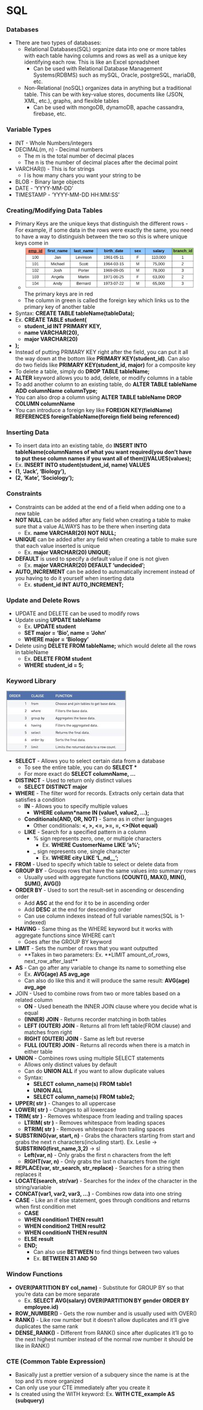 # SQL

### Databases

- There are two types of databases:
  - Relational Databases(SQL) organize data into one or more tables with each table having columns and rows as well as a unique key identifying each row. This is like an Excel spreadsheet
    - Can be used with Relational Database Management Systems(RDBMS) such as mySQL, Oracle, postgreSQL, mariaDB, etc.
  - Non-Relational (noSQL) organizes data in anything but a traditional table. This can be with key-value stores, documents like (JSON, XML, etc.), graphs, and flexible tables
    - Can be used with mongoDB, dynamoDB, apache cassandra, firebase, etc.

### Variable Types

- INT - Whole Numbers/integers
- DECIMAL(m, n) - Decimal numbers
  - The m is the total number of decimal places
  - The n is the number of decimal places after the decimal point
- VARCHAR(l) - This is for strings
  - l is how many chars you want your string to be
- BLOB - Binary large objects
- DATE - ‘YYYY-MM-DD’
- TIMESTAMP - ‘YYYY-MM-DD HH:MM:SS’

### Creating/Modifying Data Tables

- Primary Keys are the unique keys that distinguish the different rows - For example, if some data in the rows were exactly the same, you need to have a way to distinguish between the two so this is where unique keys come in
  - ![redTable](images/redTable.png) The primary keys are in red
  - The column in green is called the foreign key which links us to the primary key of another table
- Syntax: **CREATE TABLE tableName(tableData);**
- Ex. **CREATE TABLE student(**
  - **student_id INT PRIMARY KEY,**
  - **name VARCHAR(20),**
  - **major VARCHAR(20)**
- **);**
- Instead of putting PRIMARY KEY right after the field, you can put it all the way down at the bottom like **PRIMARY KEY(student_id)**. Can also do two fields like **PRIMARY KEY(student_id, major)** for a composite key
- To delete a table, simply do **DROP TABLE tableName;**
- **ALTER** keyword allows you to add, delete, or modify columns in a table
- To add another column to an existing table, do **ALTER TABLE tableName ADD columnName columnType;**
- You can also drop a column using **ALTER TABLE tableName DROP COLUMN columnName**
- You can introduce a foreign key like **FOREIGN KEY(fieldName) REFERENCES foreignTableName(foreign field being referenced)**

### Inserting Data

- To insert data into an existing table, do **INSERT INTO tableName(columnNames of what you want required(you don’t have to put these column names if you want all of them))VALUES(values);**
- Ex. **INSERT INTO student(student_id, name) VALUES**
- **(1, ‘Jack’, ‘Biology’),**
- **(2, ‘Kate’, ‘Sociology’);**

### Constraints

- Constraints can be added at the end of a field when adding one to a new table
- **NOT NULL** can be added after any field when creating a table to make sure that a value ALWAYS has to be there when inserting data
  - Ex. **name VARCHAR(20) NOT NULL;**
- **UNIQUE** can be added after any field when creating a table to make sure that each value inserted is unique
  - Ex. **major VARCHAR(20) UNIQUE;**
- **DEFAULT** is used to specify a default value if one is not given
  - Ex. **major VARCHAR(20) DEFAULT ‘undecided’;**
- **AUTO_INCREMENT** can be added to automatically increment instead of you having to do it yourself when inserting data
  - Ex. **student_id INT AUTO_INCREMENT;**

### Update and Delete Rows

- UPDATE and DELETE can be used to modify rows
- Update using **UPDATE tableName**
  - Ex. **UPDATE student**
  - **SET major = ‘Bio’, name = ‘John’**
  - **WHERE major = ‘Biology’**
- Delete using **DELETE FROM tableName;** which would delete all the rows in tableName
  - Ex. **DELETE FROM student**
  - **WHERE student_id = 5;**

### Keyword Library

![Keyword order table](images/order.jpg)

- **SELECT** - Allows you to select certain data from a database
  - To see the entire table, you can do **SELECT \***
  - For more exact do **SELECT columnName, …**
- **DISTINCT** - Used to return only distinct values
  - **SELECT DISTINCT major**
- **WHERE** - The filter word for records. Extracts only certain data that satisfies a condition
  - **IN** - Allows you to specify multiple values
    - **WHERE column\*name IN (value1, value2, ...);**
  - **Conditionals(AND, OR, NOT)** - Same as in other languages
    - Other conditionals: **<, >, <=, >=, =, <>(Not equal)**
  - **LIKE** - Search for a specified pattern in a column
    - % sign represents zero, one, or multiple characters
      - Ex. **WHERE CustomerName LIKE ‘a%’;**
    - \_ sign represents one, single character
      - Ex. **WHERE city LIKE ‘L_nd\_\_’;**
- **FROM** - Used to specify which table to select or delete data from
- **GROUP BY** - Groups rows that have the same values into summary rows
  - Usually used with aggregate functions **(COUNT(), MAX(), MIN(), SUM(), AVG())**
- **ORDER BY** - Used to sort the result-set in ascending or descending order
  - Add **ASC** at the end for it to be in ascending order
  - Add **DESC** at the end for descending order
  - Can use column indexes instead of full variable names(SQL is 1-indexed)
- **HAVING** - Same thing as the WHERE keyword but it works with aggregate functions since WHERE can’t
  - Goes after the GROUP BY keyword
- **LIMIT** - Sets the number of rows that you want outputted
  - **Takes in two parameters: Ex. **LIMIT amount_of_rows, next_row_after_last\*\*
- **AS** - Can go after any variable to change its name to something else
  - Ex. **AVG(age) AS avg_age**
  - Can also do like this and it will produce the same result: **AVG(age) avg_age**
- JOIN - Used to combine rows from two or more tables based on a related column
  - **ON** - Used beneath the INNER JOIN clause where you decide what is equal
  - **(INNER) JOIN** - Returns recorder matching in both tables
  - **LEFT (OUTER) JOIN** - Returns all from left table(FROM clause) and matches from right
  - **RIGHT (OUTER) JOIN** - Same as left but reverse
  - **FULL (OUTER) JOIN** - Returns all records when there is a match in either table
- **UNION** - Combines rows using multiple SELECT statements
  - Allows only distinct values by default
  - Can do **UNION ALL** if you want to allow duplicate values
  - Syntax:
    - **SELECT column_name(s) FROM table1**
    - **UNION ALL**
    - **SELECT column_name(s) FROM table2;**
- **UPPER( str )** - Changes to all uppercase
- **LOWER( str )** - Changes to all lowercase
- **TRIM( str )** - Removes whitespace from leading and trailing spaces
  - **LTRIM( str )** - Removes whitespace from leading spaces
  - **RTRIM( str )** - Removes whitespace from trailing spaces
- **SUBSTRING(var, start, n)** - Grabs the characters starting from start and grabs the next n characters(including start). Ex. Leslie -> **SUBSTRING(first_name,3,2)** -> sl
  - **Left(var, n)** - Only grabs the first n characters from the left
  - **RIGHT(var, n)** - Only grabs the last n characters from the right
- **REPLACE(var, str_search, str_replace)** - Searches for a string then replaces it
- **LOCATE(search, str/var)** - Searches for the index of the character in the string/variable
- **CONCAT(var1, var2, var3, …)** - Combines row data into one string
- **CASE** - Like an if else statement, goes through conditions and returns when first condition met
  - **CASE**
  - **WHEN condition1 THEN result1**
  - **WHEN condition2 THEN result2**
  - **WHEN conditionN THEN resultN**
  - **ELSE result**
  - **END;**
    - Can also use **BETWEEN** to find things between two values
    - Ex. **BETWEEN 31 AND 50**

### Window Functions

- **OVER(PARTITION BY col_name)** - Substitute for GROUP BY so that you’re data can be more separate
  - Ex. **SELECT AVG(salary) OVER(PARTITION BY gender ORDER BY employee.id)**
- **ROW_NUMBER()** - Gets the row number and is usually used with OVER()
- **RANK()** - Like row number but it doesn’t allow duplicates and it’ll give duplicates the same rank
- **DENSE_RANK()** - Different from RANK() since after duplicates it’ll go to the next highest number instead of the normal row number it should be like in RANK()

### CTE (Common Table Expression)

- Basically just a prettier version of a subquery since the name is at the top and it’s more organized
- Can only use your CTE immediately after you create it
- Is created using the WITH keyword: Ex. **WITH CTE_example AS (subquery)**
